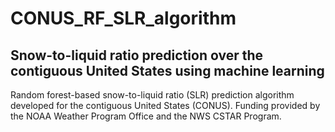# CONUS_RF_SLR_algorithm
## Snow-to-liquid ratio prediction over the contiguous United States using machine learning
Random forest-based snow-to-liquid ratio (SLR) prediction algorithm developed for the contiguous United States (CONUS). Funding provided by the NOAA Weather Program Office and the NWS CSTAR Program.
